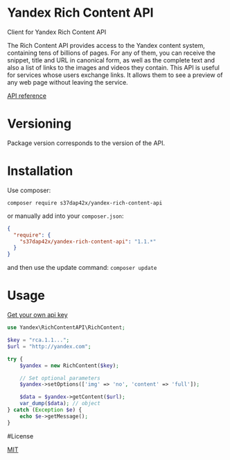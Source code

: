 # Yandex Rich Content API

Client for Yandex Rich Content API

The Rich Content API provides access to the Yandex content system, containing tens of billions of pages. For any of them, you can receive the snippet, title and URL in canonical form, as well as the complete text and also a list of links to the images and videos they contain. This API is useful for services whose users exchange links. It allows them to see a preview of any web page without leaving the service.

[API reference](https://tech.yandex.com/rca/)

# Versioning

Package version corresponds to the version of the API.

# Installation
Use composer:

`composer require s37dap42x/yandex-rich-content-api`

or manually add into your `composer.json`:

```json
{
  "require": {
    "s37dap42x/yandex-rich-content-api": "1.1.*"
  }
}
```

and then use the update command:
`composer update`

# Usage

[Get your own api key](https://tech.yandex.com/keys/get/?service=rca)

```php
use Yandex\RichContentAPI\RichContent;

$key = "rca.1.1...";
$url = "http://yandex.com";

try {
    $yandex = new RichContent($key);

    // Set optional parameters
    $yandex->setOptions(['img' => 'no', 'content' => 'full']);

    $data = $yandex->getContent($url);
    var_dump($data); // object
} catch (Exception $e) {
    echo $e->getMessage();
}
```

#License

[MIT](LICENSE)